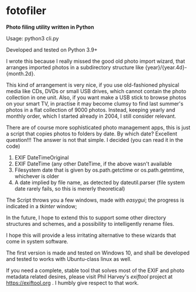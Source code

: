 # fotofiler
**Photo filing utility written in Python**

Usage:
python3 cli.py

Developed and tested on Python 3.9+

I wrote this because I really missed the good old photo import wizard, that arranges imported photos in a subdirectory structure like {year}/{year.4d}-{month.2d}. 

This kind of arrangement is very nice, if you use old-fashioned physical media like CDs, DVDs or small USB drives, which cannot contain the photo collection in one unit.
Also, if you want make a USB stick to browse photos on your smart TV, in practise it may become clumsy to find last summer's photos in a flat collection of 9000 photos.
Instead, keeping yearly and monthly order, which I started already in 2004, I still consider relevant. 

There are of course more sophisticated photo management apps, this is just a script that copies photos to folders by date.
By which date? Excellent question!!! The answer is not that simple. I decided (you can read it in the code)

1. EXIF DateTimeOriginal
2. EXIF DateTime (any other DateTime, if the above wasn't available
3. Filesystem date that is given by os.path.getctime or os.path.getmtime, whichever is older
4. A date implied by file name, as detected by dateutil.parser (file system date rarely fails, so this is mererly theoretical)

The Script throws you a few windows, made with _easygui_; the progress is indicated in a _tkinter_ window;

In the future, I hope to extend this to support some other directory structures and schemes, and a possibility to intelligently rename files.

I hope this will provide a less irritating alternative to these wizards that come in system software.

The first version is made and tested on Windows 10, and shall be developed and tested to works with Ubuntu-class linux as well.

If you need a complete, stable tool that solves most of the EXIF and photo metadata related desires, please visit Phil Harvey's *exiftool* project at https://exiftool.org . I humbly give respect to that work.
